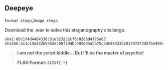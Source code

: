 ## Deepeye
`Format stego`,`Image stego` 

Download the .wav to solve this steganography challenge.
```
sha1:86c1f4d4464330c51e3232c2cf6c0206d4f25e03
sha256:a11c14a43265e52ec95f3d4bc492034abb75cade953335101797372d5f5e404c
```
> **I am not the script kiddle... But I'll be the master of psychic!**
> 
> **FLAG Format: `SCIST{.*}`**
